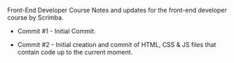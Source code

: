 Front-End Developer Course
Notes and updates for the front-end developer course by Scrimba.

- Commit #1 - Initial Commit.

- Commit #2 - Initial creation and commit of HTML, CSS & JS files that contain code up to the current moment.
